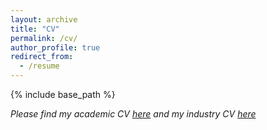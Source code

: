 ```yaml
---
layout: archive
title: "CV"
permalink: /cv/
author_profile: true
redirect_from:
  - /resume
---
```


{% include base_path %}

*Please find my academic CV [here](/images/CV_Aminjafari_Acdemic_20250329.pdf) and my industry CV [here](/images/CV_Aminjafari_Industry_20250329.pdf)*

